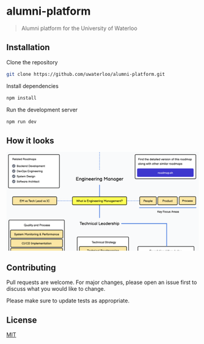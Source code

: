# alumni-platform
> Alumni platform for the University of Waterloo

## Installation

Clone the repository

```bash
git clone https://github.com/uwaterloo/alumni-platform.git
```

Install dependencies

```bash
npm install
```

Run the development server

```bash
npm run dev
```

## How it looks

![demo image](demo.png)

## Contributing

Pull requests are welcome. For major changes, please open an issue first to discuss what you would like to change.

Please make sure to update tests as appropriate.

## License

[MIT](https://choosealicense.com/licenses/mit/)
